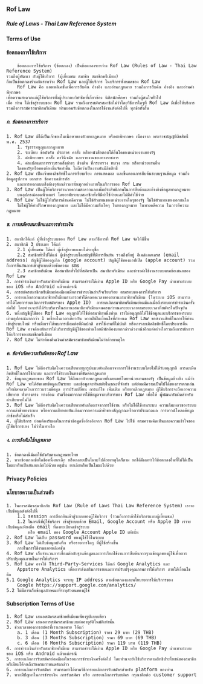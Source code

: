 ### Rof Law

##### Rule of Laws - Thai Law Reference System

#### Terms of Use
#### ข้อตกลงการใช้บริการ

		ข้อตกลงการใช้บริการ (ข้อตกลง) เป็นข้อตกลงระหว่าง Rof Law (Rules of Law - Thai Law Reference System)
	รวมถึงผู้พัฒนา กับผู้ใช้บริการ (ผู้เยี่ยมชม สมาชิก สมาชิกพรีเมียม) 
	ถือเป็นข้อตกลงร่วมกันระหว่าง Rof Law และผู้ใช้บริการ ในบริการทั้งหมดของ Rof Law
		Rof Law คือ แอพพลิเคชั่นเพื่อการสืบค้น อ้างอิง และอ่านกฎหมาย รวมถึงการสืบค้น อ้างอิง และอ่านคำพิพากษา
	เพื่อความสะดวกแก่ผู้ใช้บริการทั้งผู้ประกอบวิชาชีพที่เกี่ยวข้อง นิสิตนักศึกษา รวมถึงผู้สนใจทั่วไป
	เมื่อ ท่าน ได้เข้าสู่ระบบของ Rof Law รวมถึงการสมัครสมาชิกไม่ว่าโดยวิธีการใดๆที่ Rof Law มีเพื่อให้บริการ
	รวมถึงการสมัครสมาชิกพรีเมียม ท่านยอมรับข้อตกลงในการใช้งานดังต่อไปนี้ ทุกข้อทั้งสิ้น

##### ก. ข้อตกลงการบริการ

	1. Rof Law มิได้เป็นเจ้าของในเนื้อหาของตัวบทกฎหมาย หรือคำพิพากษา เนื่องจาก พระราชบัญญัติลิขสิทธิ์ พ.ศ. 2537 
		1. รัฐธรรมนูญและกฎหมาย
		2. ระเบียบ ข้อบังคับ ประกาศ คาสั่ง หรือหนังสือตอบโต้อื่นใดของหน่วยงานของรัฐ
		3. คำพิพากษา คาสั่ง คาวินิจฉัย และรายงานของทางราชการ
		4. คำแปลและการรวบรวมสิ่งต่างๆ ข้างต้น ที่กระทรวง ทบวง กรม หรือหน่วยงานอื่น
		ใดของรัฐหรือของท้องถิ่นจัดทำขึ้น ไม่ถือว่าเป็นงานอันมีลิขสิทธิ์
	2. Rof Law เป็นเจ้าของลิขสิทธิ์ในการเรียบเรียง การแสดงผล และขึ้นตอนการสืบค้นระบบฐานข้อมูล รวมถึงข้อมูลรูปภาพ เอกสาร ช้อความเข้ารหัส 
		และการออกแบบสิ่งต่างๆดังกล่าวมานั้นทุกอย่างภายในบริการของ Rof Law 
	3. Rof Law เป็นผู้ให้บริการอำนวยความสะดวกและเพิ่มประสิทธิภาพในการสืบค้นและอ้างอิงข้อมูลทางกฎหมาย 
		บนอุปกรณ์คอมพิวเตอร์ โดยอาศัยระบบสมาชิกทั้งทีมีค่าใช้จ่ายและไม่มีค่าใช้จ่าย
	4. Rof Law ไม่ใช่ผู้ให้บริการด้านคดีความ ไม่ใช่ตัวแทนของหน่วยงานใดๆของรัฐ ไม่ใช่ตัวแทนของเอกชนใด 
		ไม่ใช่ผู้ให้คำปรึกษาทางกฎหมาย และไม่ได้มีความเห็นใดๆ ในทางกฎหมาย ในทางคดีความ ในการตีความกฎหมาย

##### ข. การสมัครสมาชิกและการชำระเงิน

	1. สมาชิกได้แก่ ผู้ที่เข้าสู่ระบบของ Rof Law ตามวิธีการที่ Rof Law จัดให้มีขึ้น
	2. สมาชิกมี 3 ประเภท ได้แก่
		2.1 ผู้เยี่ยมชม ได้แก่ ผู้เข้าสู่ระบบแบบไม่ระบุชื่อ
		2.2 สมาชิกทั่วไปได้แก่ ผู้เข้าสู่ระบบโดยบัญชีที่มีการยืนยัน รวมถึงที่อยู่ อีเมล์แอดเดรส (email address) บัญชีผู้ใช้ของกูเกิล (google account) บัญชีผู้ใช้ของแอปเปิล (apple account) รวมถึงการยืนยันการเข้าสู่ระบบด้วยข้อความ sms 
		2.3 สมาชิกพรีเมียม คือสมาชิกทั่วไปที่สมัครเป็น สมาชิกพรีเมียม และชำระค่าใช้งานระบบตามข้อเสนอของ Rof Law
	3. การชำระเงินสำหรับสมาชิกพรีเมียม สามารถชำระได้ผ่าน Apple ID หรือ Google Pay ผ่านทางระบบของ iOS หรือ Android แล้วแต่กรณี	
	4. การสมัครสมาชิกพรีเมียมย่อมมีผลเมื่อการชำระเงินสำเร็จเรียบร้อย ตามรอบของการให้บริการ
	5. การยกเลิกสถานะสมาชิกพรีเมียมสามารถทำได้ตลอดเวลาของสถานะสมาชิกพรีเมียม (ในระบบ iOS สามารถทำได้โดยการยกเลิกการรับสมัครของ Apple ID)  การยกเลิกสมาชิกพรีเมียมย่อมมีผลเมื่อถึงรอบการชำระเงินครั้งต่อไป โดยท่านจะยังได้รับบริการในสถานะสมาชิกพรีเมียมจนครบกำหนดระยะเวลาตามระยะเวลาที่สมัครในปัจจุบัน
	6. หนึ่งบัญชีผู้ใช้ของ Rof Law อนุญาติให้ใช้ต่อสมาชิกหนึ่งท่าน เราไม่อนุญาติให้ใช้ข้อมูลและบริการของระบบผ่านอุปกรณ์มากกว่า 1 เครื่องในเวลาเดียวกัน หากฝ่าฝืนเงื่อนไขที่กำหนด Rof Law ขอสงวนสิทธิในการให้ท่านเข้าสู่ระบบใหม่ หรือเมื่อเราได้พบการเชื่อมต่อที่ผิดปกติ การใช้งานที่ไม่ปกติ หรือการละเมิดลิขสิทธิ์โดยประการอื่น Rof Law อาจต้องพักการให้บริการบัญชีผู้ใช้ของท่านโดยมิพักต้องบอกกล่าวล่วงหน้าอีกแต่อย่างใดรวมถึงการพักการให้บริการของสมาชิกพรีเมียม
	7. Rof Law ไม่จำต้องคืนเงินค่าสมัครสมาชิกพรีเมียมไม่ว่าด้วยเหตุใด

##### ค. ข้อจำกัดความรับผิดของ Rof Law

	1. Rof Law ไม่ต้องรับผิดในความเสียหายทุกรูปแบบอันเกิดมาจากการใช้งานระบบโดยไม่ได้รับอนุญาติ การละเมิดลิขสิทธิ์ในการใช้ละบบ และการใช้ระบบในทางที่ขัดต่อกฎหมาย
	2. ข้อมูลกฎหมายของ Rof Law ได้ถือเอาตัวบทกฎหมายที่เผยแพร่โดยหน่วยงานของรัฐ เป็นข้อมูลอ้างอิง แม้ว่า Rof Law จะได้อัพเดทข้อมูลเป็นระยะ และข้อมูลจะทันสมัยในขณะที่จัดทำ แต่ย่อมมีความเป็นไปได้ของการตกหล่นหรือผิดพลาดในการรวบรวมข้อมูล การปรับเปลี่ยน การแก้ไข เพิ่มเติม หรือยกเลิกกฎหมาย ผู้ใช้บริการจะถือเอาความเสียหาย ทั้งทางตรง ทางอ้อม อันเรื่องมาจากการใช้ข้อมูลจากบริการของ Rof Law เพื่อให้ ผู้พัฒนารับผิดสำหรับค่าเสียหายไม่ได้
	3. Rof Law ไม่ต้องรับผิดในความเสียหายอันเกิดมาจากการใช้งาน หรือไม่ได้ใช้งานระบบ ความล้มเหลวของระบบ ความล่าช้าของระบบ หรือความเสียหายอันเกิดมาจากความล่าช้าของสัญญาณหรือการประมวลผล การดาวน์โหลดข้อมูลล่าช้าหรือไม่สำเร็จ
	4. ผู้ใช้บริการ ย่อมต้องรับผลในการนำข้อมูลซึ่งอ้างอิงจาก Rof Law ไปใช้ ตามความคิดเห็นและความเข้าใจของผู้ใช้บริการเอง ไม่ว่าในทางใด
 	
##### ง. การบังคับใช้กฎหมาย
	1. ข้อตกลงนี้มีผลใช้บังคับตามกฎหมายไทย 
	2. หากข้อตกลงข้อใดข้อหนึ่งยกเลิก หรือกลายเป็นโมฆะไปด้วยเหตุใดก็ตาม หาได้มีผลทำให้ข้อตกลงอื่นที่ไม่ได้เป็นโมฆะหรือเป็นอันยกเลิกไปด้วยเหตุนั้น ยกเลิกหรือเป็นโมฆะไปด้วย


#### Privacy Policies

#### นโยบายความเป็นส่วนตัว

	1. ในการสมัครสมาชิกกับ Rof Law (Rule of Laws Thai Law Reference System) เราจะเก็บข้อมูลดังต่อไปนี้
		1.1 session การล็อกอินเข้าสู่ระบบของผู้ใช้บริการ (รวมถึงการเข้าใช้บริการแบบผู้เยี่ยมชม)
		1.2 ในกรณีที่ผู้ใช้บริการ เข้าสู่ระบบด้วย Email, Google Account หรือ Apple ID เราจะเก็บข้อมูลเพียงชื่อ email ที่ลงทะเบียนเข้าสู่ระบบ 
			หรือ email ของ Google Account Apple ID เท่านั้น
	2. Rof Law ไม่เก็บ password ของผู้ใช้ไว้ในระบบ
	3. Rof Law ไม่เก็บข้อมูลบันทึก หรือรายการใดๆ ที่ผู้ใช้สร้างขึ้น 
		ภายในการใช้งานแอพพลิเคชั่น
	4. Rof Law เก็บจำนวนการเชื่อมต่อกับฐานข้อมูลและการเรียกใช้งานการสืบค้นจากฐานข้อมูลของผู้ใช้เพื่อการปรับปรุงคุณภาพในการให้บริการ
	5. Rof Law อาจใช้ Third-Party-Services ได้แก่ Google Analytics และ 
		Appstore Analytics เพื่อการส่งเสริมการขายและการปรับปรุงคุณภาพการให้บริการ ภายใต้เงื่อนไข คือ
	5.1 Google Analytics จะระบุ IP address ตามข้อตกลงและนโยบายการให้บริการของ 
		Google https://support.google.com/analytics/
	5.2 ไม่มีการเก็บข้อมูลลักษณะที่ระบุตัวตนของผู้ใช้

#### Subscription Terms of Use
	1. Rof Law เสนอสมัครสมาชิกพรีเมียมเพียงรูปแบบเดียว
	2. Rof Law เสนอการสมัครสมาชิกแบบต่ออายุอัติโนมัติเท่านั้น
	3. ช่วงเวลาของการสมัครที่เราเสนอขาย ได้แก่ 
		a. 1 เดือน (1 Month Subscription) ราคา 29 บาท (29 THB)
		b. 3 เดือน (3 Months Subscription) ราคา 69 บาท (69 THB)
		c. 6 เดือน (6 Months Subscription) ราคา 119 บาท (119 THB)
	4. การชำระเงินสำหรับสมาชิกพรีเมียม สามารถชำระได้ผ่าน Apple ID หรือ Google Pay ผ่านทางระบบของ iOS หรือ Android แล้วแต่กรณี
	5. การยกเลิกการรับสมัครย่อมมีผลในรอบการชำระเงินครั้งต่อไป โดยท่านจะยังใช้บริการตามสิทธิประโยชน์ของสมาชิกพรีเมียมได้จนถึงวันครบกำหนดดังกล่าว
	6. การยกเลิกการรับสมัคร สามารถทำได้ตามวิธีการยกเลิกการรับสมัครสำหรับ platform ของท่าน 
	7. หากมีปัญหาในการชำระเงิน การรับสมัคร หรือ การยกเลิกการรับสมัคร กรุณาติอต่อ customer support

